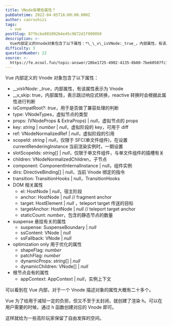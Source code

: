 ```yaml
---
title: VNode有哪些属性？
pubDatetime: 2022-04-05T16:00:00.000Z
author: caorushizi
tags:
  - vue
postSlug: 87fbcbe80109264e45c9872d1f909050
description: >-
  Vue内部定义的Vnode对象包含了以下属性：*\_\_v\_isVNode:_true_，内部属性，有该属性表示为Vnode*\_\_v\_skip:true，内部属性，表示跳过响应式转换，reac
difficulty: 3
questionNumber: 22
source: >-
  https://fe.ecool.fun/topic-answer/20be1725-4902-4135-8b80-7be60507fc13?orderBy=updateTime&order=desc&tagId=14
---
```


Vue 内部定义的 Vnode 对象包含了以下属性：

- \_\_v*isVNode: \_true*，内部属性，有该属性表示为 Vnode
- \_\_v_skip: true，内部属性，表示跳过响应式转换，reactive 转换时会根据此属性进行判断
- isCompatRoot?: _true_，用于是否做了兼容处理的判断
- type: VNodeTypes，虚拟节点的类型
- props: (VNodeProps & ExtraProps) | _null_，虚拟节点的 props
- key: _string_ | _number_ | _null_，虚拟阶段的 key，可用于 diff
- ref: VNodeNormalizedRef | _null_，虚拟阶段的引用
- scopeId: _string_ | _null_，仅限于 SFC(单文件组件)，在设置 currentRenderingInstance 当前渲染实例时，一期设置
- slotScopeIds: _string_\[\] | _null_，仅限于单文件组件，与单文件组件的插槽有关
- children: VNodeNormalizedChildren，子节点
- component: ComponentInternalInstance | null，组件实例
- dirs: DirectiveBinding\[\] | null，当前 Vnode 绑定的指令
- transition: TransitionHooks<HostElement> | null，TransitionHooks
- DOM 相关属性
  - el: HostNode | _null_，宿主阶段
  - anchor: HostNode | _null_ // fragment anchor
  - target: HostElement | _null_ ，teleport target 传送的目标
  - targetAnchor: HostNode | _null_ // teleport target anchor
  - staticCount: _number_，包含的静态节点的数量
- suspense 悬挂有关的属性
  - suspense: SuspenseBoundary | _null_
  - ssContent: VNode | _null_
  - ssFallback: VNode | _null_
- optimization only 用于优化的属性
  - shapeFlag: _number_
  - patchFlag: _number_
  - dynamicProps: _string_\[\] | _null_
  - dynamicChildren: VNode\[\] | _null_
- 根节点会有的属性
  - appContext: AppContext | _null_，实例上下文

可以看到在 Vue 内部，对于一个 Vnode 描述对象的属性大概有二十多个。

Vue 为了给用于减轻一定的负担，但又不至于太封闭，就创建了渲染 h。可以在用户需要的时候，通过 h 函数创建对应的 Vnode 即可。

这样就给为一些高阶玩家保留了自由发挥的空间。
